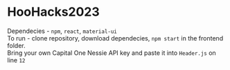 # HooHacks2023
Dependecies - `npm`, `react`, `material-ui` <br/>
To run - clone repository, download dependecies, `npm start` in the frontend folder. <br/>
Bring your own Capital One Nessie API key and paste it into `Header.js` on line `12`
